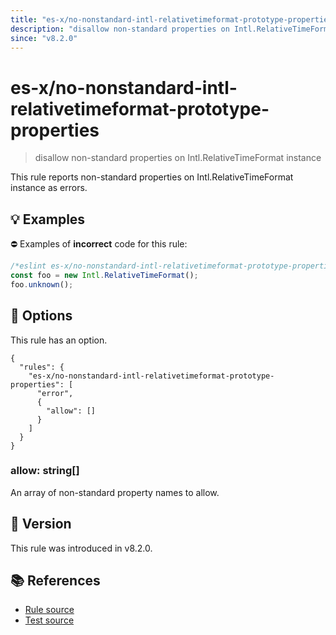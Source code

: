```yaml
---
title: "es-x/no-nonstandard-intl-relativetimeformat-prototype-properties"
description: "disallow non-standard properties on Intl.RelativeTimeFormat instance"
since: "v8.2.0"
---
```


# es-x/no-nonstandard-intl-relativetimeformat-prototype-properties
> disallow non-standard properties on Intl.RelativeTimeFormat instance

This rule reports non-standard properties on Intl.RelativeTimeFormat instance as errors.

## 💡 Examples

⛔ Examples of **incorrect** code for this rule:

<eslint-playground type="bad">

```js
/*eslint es-x/no-nonstandard-intl-relativetimeformat-prototype-properties: error */
const foo = new Intl.RelativeTimeFormat();
foo.unknown();
```

</eslint-playground>

## 🔧 Options

This rule has an option.

```jsonc
{
  "rules": {
    "es-x/no-nonstandard-intl-relativetimeformat-prototype-properties": [
      "error",
      {
        "allow": []
      }
    ]
  }
}
```

### allow: string[]

An array of non-standard property names to allow.

## 🚀 Version

This rule was introduced in v8.2.0.

## 📚 References

- [Rule source](https://github.com/eslint-community/eslint-plugin-es-x/blob/master/lib/rules/no-nonstandard-intl-relativetimeformat-prototype-properties.js)
- [Test source](https://github.com/eslint-community/eslint-plugin-es-x/blob/master/tests/lib/rules/no-nonstandard-intl-relativetimeformat-prototype-properties.js)
